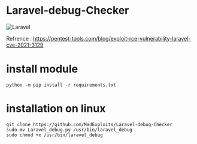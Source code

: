 # Laravel-debug-Checker

![Laravel](https://img.shields.io/badge/CVE-2021-3129%20Checker%20by%20MrMad-FF2D20?style=for-the-badge&logo=laravel&logoColor=white)

Refrence : https://pentest-tools.com/blog/exploit-rce-vulnerability-laravel-cve-2021-3129


# install module

```
python -m pip install -r requirements.txt
```

# installation on linux

```
git clone https://github.com/MadExploits/Laravel-debug-Checker
sudo mv Laravel_debug.py /usr/bin/laravel_debug
sudo chmod +x /usr/bin/laravel_debug
```
